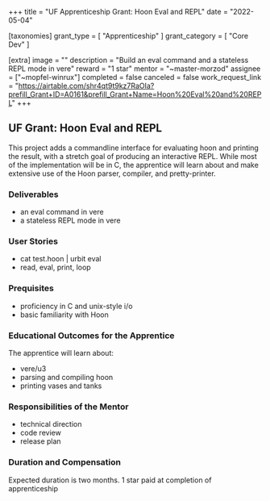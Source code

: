 +++
title = "UF Apprenticeship Grant: Hoon Eval and REPL"
date = "2022-05-04"

[taxonomies]
grant_type = [ "Apprenticeship" ]
grant_category = [ "Core Dev" ]

[extra]
image = ""
description = "Build an eval command and a stateless REPL mode in vere"
reward = "1 star"
mentor = "~master-morzod"
assignee = ["~mopfel-winrux"]
completed = false
canceled = false
work_request_link = "https://airtable.com/shr4qt9t9kz7RaOIa?prefill_Grant+ID=A0161&prefill_Grant+Name=Hoon%20Eval%20and%20REPL"
+++

## UF Grant: Hoon Eval and REPL

This project adds a commandline interface for evaluating hoon and printing the result, with a stretch goal of producing an interactive REPL. While most of the implementation will be in C, the apprentice will learn about and make extensive use of the Hoon parser, compiler, and pretty-printer.

### Deliverables

- an eval command in vere
- a stateless REPL mode in vere

### User Stories

- cat test.hoon | urbit eval
- read, eval, print, loop

### Prequisites

- proficiency in C and unix-style i/o
- basic familiarity with Hoon

### Educational Outcomes for the Apprentice

The apprentice will learn about:

- vere/u3
- parsing and compiling hoon
- printing vases and tanks

### Responsibilities of the Mentor

- technical direction
- code review
- release plan

### Duration and Compensation

Expected duration is two months.
1 star paid at completion of apprenticeship
